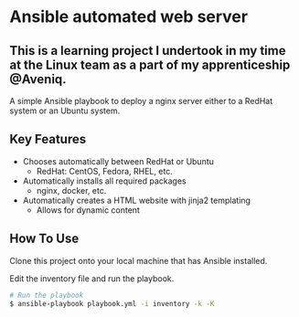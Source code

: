 # Ansible automated web server
## This is a learning project I undertook in my time at the Linux team as a part of my apprenticeship @Aveniq.
A simple Ansible playbook to deploy a nginx server either to a RedHat system or an Ubuntu system.

## Key Features

* Chooses automatically between RedHat or Ubuntu
  - RedHat: CentOS, Fedora, RHEL, etc.
* Automatically installs all required packages
  - nginx, docker, etc.
* Automatically creates a HTML website with jinja2 templating
    - Allows for dynamic content


## How To Use

Clone this project onto your local machine that has Ansible installed.

Edit the inventory file and run the playbook.

```bash
# Run the playbook
$ ansible-playbook playbook.yml -i inventory -k -K
```
